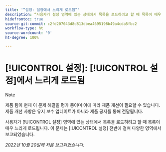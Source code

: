 ```yaml
---
title: '“설정: 설정에서 느리게 로드됨”'
description: “사용자가 설정 영역에 있는 상태에서 목록을 로드하려고 할 때 목록이 매우 느리게 로드됩니다. 이 문제는 설정 전반에 걸쳐 다양한 영역에서 보고되었습니다.”
hidefromtoc: true
source-git-commit: c2fd207043d8d813dbea4695198b49a4cda5fbc2
workflow-type: ht
source-wordcount: '0'
ht-degree: 100%

---
```



# [!UICONTROL 설정]: [!UICONTROL 설정]에서 느리게 로드됨

>[!NOTE]
>
>제품 팀이 현재 이 문제 해결을 평가 중이며 이에 따라 제품 개선이 필요할 수 있습니다. 제품 개선 사항은 유지 보수 업데이트가 아니라 제품 공지를 통해 전달됩니다.

사용자가 [!UICONTROL 설정] 영역에 있는 상태에서 목록을 로드하려고 할 때 목록이 매우 느리게 로드됩니다. 이 문제는 [!UICONTROL 설정] 전반에 걸쳐 다양한 영역에서 보고되었습니다.

_2022년 10월 20일에 처음 보고되었습니다._

